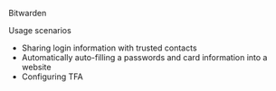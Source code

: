 Bitwarden

Usage scenarios
- Sharing login information with trusted contacts
- Automatically auto-filling a passwords and card information into a website 
- Configuring TFA 
  